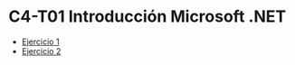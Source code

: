 # C4-T01 Introducción Microsoft .NET

- [Ejercicio 1](https://github.com/santiarroyave/sao-fe-gc-c4-T01-ejercicios-microsoft-net-08-2023/blob/main/ConsoleApp1/ConsoleApp1/Ejercicio1.cs)
- [Ejercicio 2](https://github.com/santiarroyave/sao-fe-gc-c4-T01-ejercicios-microsoft-net-08-2023/blob/main/ConsoleApp1/ConsoleApp1/Ejercicio2.cs)
